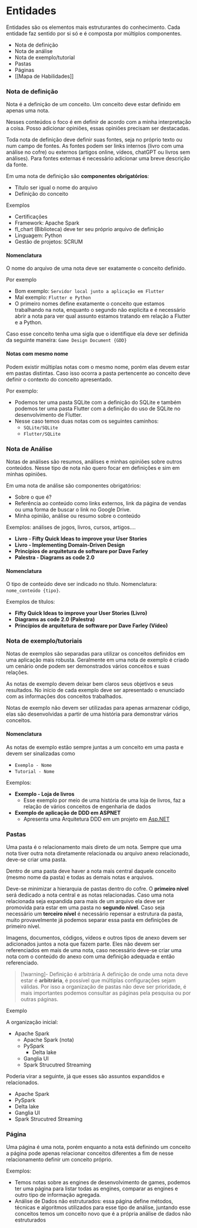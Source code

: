 # Entidades

Entidades são os elementos mais estruturantes do conhecimento. 
Cada entidade faz sentido por si só e é composta por múltiplos componentes.

- Nota de definição
- Nota de análise
- Nota de exemplo/tutorial
- Pastas
- Páginas
- [[Mapa de Habilidades]]

### Nota de definição

Nota é a definição de um conceito. Um conceito deve estar definido em apenas uma nota.

Nesses conteúdos o foco é em definir de acordo com a minha interpretação a coisa. Posso adicionar opiniões, essas opiniões precisam ser destacadas.

Toda nota de definição deve definir suas fontes, seja no próprio texto ou num campo de fontes. As fontes podem ser links internos (livro com uma análise no cofre) ou externos (artigos online, vídeos, chatGPT ou livros sem análises). Para fontes externas é necessário adicionar uma breve descrição da fonte.

Em uma nota de definição são **componentes obrigatórios**:

- Título ser igual o nome do arquivo
- Definição do conceito

Exemplos

- Certificações
- Framework: Apache Spark
- fl_chart (Biblioteca) deve ter seu próprio arquivo de definição
- Linguagem: Python
- Gestão de projetos: SCRUM

#### Nomenclatura

O nome do arquivo de uma nota deve ser exatamente o conceito definido.

Por exemplo

- Bom exemplo: `Servidor local junto a aplicação em Flutter`
- Mal exemplo: `Flutter e Python`
- O primeiro nomes define exatamente o conceito que estamos trabalhando na nota, enquanto o segundo não explicita e é necessário abrir a nota para ver qual assunto estamos tratando em relação a Flutter e a Python.

Caso esse conceito tenha uma sigla que o identifique ela deve ser definida da seguinte maneira: `Game Design Document {GDD}`

#### Notas com mesmo nome

Podem existir múltiplas notas com o mesmo nome, porém elas devem estar em pastas distintas. Caso isso ocorra a pasta pertencente ao conceito deve definir o contexto do conceito apresentado.

Por exemplo:

- Podemos ter uma pasta SQLite com a definição do SQLite e também podemos ter uma pasta Flutter com a definição do uso de SQLite no desenvolvimento de Flutter.
- Nesse caso temos duas notas com os seguintes caminhos:
    - `SQLite/SQLite`
    - `Flutter/SQLite`


### Nota de Análise

Notas de análises são resumos, análises e minhas opiniões sobre outros conteúdos. Nesse tipo de nota não quero focar em definições e sim em minhas opiniões.

Em uma nota de análise são componentes obrigatórios:

- Sobre o que é?
- Referência ao conteúdo como links externos, link da página de vendas ou uma forma de buscar o link no Google Drive.
- Minha opinião, análise ou resumo sobre o conteúdo

Exemplos: análises de jogos, livros, cursos, artigos….    

- **Livro - Fifty Quick Ideas to improve your User Stories**
- **Livro - Implementing Domain-Driven Design**
- **Princípios de arquitetura de software por Dave Farley**
- **Palestra - Diagrams as code 2.0**

#### Nomenclatura

O tipo de conteúdo deve ser indicado no título. Nomenclatura: `nome_conteúdo {tipo}`.

Exemplos de títulos:

- **Fifty Quick Ideas to improve your User Stories (Livro)**
- **Diagrams as code 2.0 (Palestra)**
- **Princípios de arquitetura de software por Dave Farley (Vídeo)**

### Nota de exemplo/tutoriais

Notas de exemplos são separadas para utilizar os conceitos definidos em uma aplicação mais robusta. Geralmente em uma nota de exemplo é criado um cenário onde podem ser demonstrados vários conceitos e suas relações.


As notas de exemplo devem deixar bem claros seus objetivos e seus resultados. No início de cada exemplo deve ser apresentado o enunciado com as informações dos conceitos trabalhados.

Notas de exemplo não devem ser utilizadas para apenas armazenar código, elas são desenvolvidas a partir de uma história para demonstrar vários conceitos.

#### Nomenclatura

As notas de exemplo estão sempre juntas a um conceito em uma pasta e devem ser sinalizadas como
- `Exemplo - Nome`
- `Tutorial - Nome`

Exemplos:
- **Exemplo - Loja de livros**
    - Esse exemplo por meio de uma história de uma loja de livros, faz a relação de vários conceitos de engenharia de dados
- **Exemplo de aplicação de DDD em ASPNET**
    - Apresenta uma Arquitetura DDD em um projeto em [Asp.NET](http://Asp.NET)

### Pastas

Uma pasta é o relacionamento mais direto de um nota. Sempre que uma nota tiver outra nota diretamente relacionada ou arquivo anexo relacionado, deve-se criar uma pasta.

Dentro de uma pasta deve haver a nota mais central daquele conceito (mesmo nome da pasta) e todas as demais notas e arquivos.

Deve-se minimizar a hierarquia de pastas dentro do cofre. O **primeiro nível** será dedicado a nota central e as notas relacionadas. Caso uma nota relacionada seja expandida para mais de um arquivo ela deve ser promovida para estar em uma pasta no **segundo nível**. Caso seja necessário um **terceiro nível** é necessário repensar a estrutura da pasta, muito provavelmente já podemos separar essa pasta em definições de primeiro nível.

Imagens, documentos, códigos, vídeos e outros tipos de anexo devem ser adicionados juntos a nota que fazem parte. Eles não devem ser referenciados em mais de uma nota, caso necessário deve-se criar uma nota com o conteúdo do anexo com uma definição adequada e então referenciado.

> [!warning]- Definição é arbitrária
> A definição de onde uma nota deve estar é **arbitrária**, é possível que múltiplas configurações sejam válidas. Por isso a organização de pastas não deve ser prioridade, é mais importantes podemos consultar as páginas pela pesquisa ou por outras páginas.

Exemplo

A organização inicial:

- Apache Spark
    - Apache Spark (nota)
    - PySpark
        - Delta lake
    - Ganglia UI
    - Spark Strucutred Streaming

Poderia virar a seguinte, já que esses são assuntos expandidos e relacionados.

- Apache Spark
- PySpark
- Delta lake
- Ganglia UI
- Spark Strucutred Streaming

### Página

Uma página é uma nota, porém enquanto a nota está definindo um conceito a página pode apenas relacionar conceitos diferentes a fim de nesse relacionamento definir um conceito próprio.

Exemplos:

- Temos notas sobre as engines de desenvolvimento de games, podemos ter uma página para listar todas as engines, comparar as engines e outro tipo de informação agregada.
- Análise de Dados não estruturados: essa página define métodos, técnicas e algoritmos utilizados para esse tipo de análise, juntando esse conceitos temos um conceito novo que é a própria análise de dados não estruturados